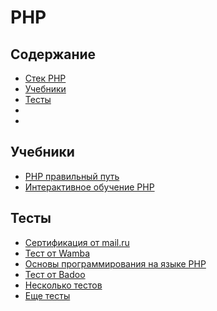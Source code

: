 # PHP

## Содержание
* [Стек PHP](https://map.hexlet.io/stacks/php)
* [Учебники](#Учебники)
* [Тесты](#Тесты)
* []()
* []()

## Учебники
* [PHP правильный путь](http://getjump.me/ru-php-the-right-way/)
* [Интерактивное обучение PHP](https://www.phpschool.io/)

## Тесты
* [Сертификация от mail.ru](https://certification.mail.ru/)
* [Тест от Wamba](https://corp.wamba.com/ru/test/)
* [Основы программирования на языке PHP](http://crowdtest.org/ru/php)
* [Тест от Badoo](http://php.feedme.ru/)
* [Несколько тестов](http://onlinetestcentre.com/search/php.html)
* [Еще тесты](http://www.quizful.net/category/php)